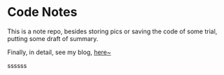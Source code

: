 # Code Notes

This is a note repo, besides storing pics or saving the code of some trial, putting some draft of summary.

Finally, in detail, see my blog, [here~](http://justajwolf.github.io/code-notes)





ssssss
